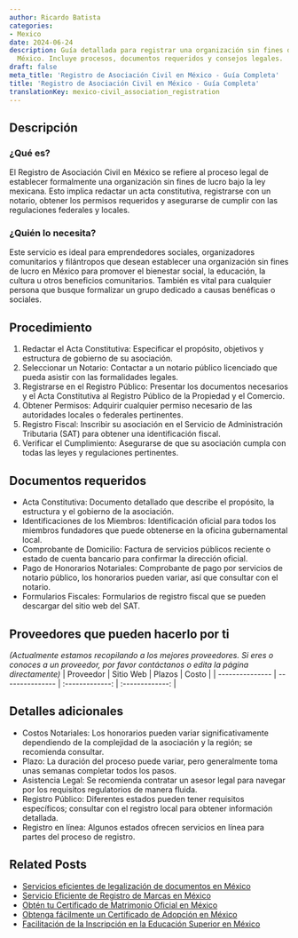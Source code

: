 ```yaml
---
author: Ricardo Batista
categories:
- Mexico
date: 2024-06-24
description: Guía detallada para registrar una organización sin fines de lucro en
  México. Incluye procesos, documentos requeridos y consejos legales.
draft: false
meta_title: 'Registro de Asociación Civil en México - Guía Completa'
title: 'Registro de Asociación Civil en México - Guía Completa'
translationKey: mexico-civil_association_registration
---
```



## Descripción
### ¿Qué es?
El Registro de Asociación Civil en México se refiere al proceso legal de establecer formalmente una organización sin fines de lucro bajo la ley mexicana. Esto implica redactar un acta constitutiva, registrarse con un notario, obtener los permisos requeridos y asegurarse de cumplir con las regulaciones federales y locales.

### ¿Quién lo necesita?
Este servicio es ideal para emprendedores sociales, organizadores comunitarios y filántropos que desean establecer una organización sin fines de lucro en México para promover el bienestar social, la educación, la cultura u otros beneficios comunitarios. También es vital para cualquier persona que busque formalizar un grupo dedicado a causas benéficas o sociales.

## Procedimiento

1. Redactar el Acta Constitutiva: Especificar el propósito, objetivos y estructura de gobierno de su asociación.
2. Seleccionar un Notario: Contactar a un notario público licenciado que pueda asistir con las formalidades legales.
3. Registrarse en el Registro Público: Presentar los documentos necesarios y el Acta Constitutiva al Registro Público de la Propiedad y el Comercio.
4. Obtener Permisos: Adquirir cualquier permiso necesario de las autoridades locales o federales pertinentes.
5. Registro Fiscal: Inscribir su asociación en el Servicio de Administración Tributaria (SAT) para obtener una identificación fiscal.
6. Verificar el Cumplimiento: Asegurarse de que su asociación cumpla con todas las leyes y regulaciones pertinentes.

## Documentos requeridos

- Acta Constitutiva: Documento detallado que describe el propósito, la estructura y el gobierno de la asociación.
- Identificaciones de los Miembros: Identificación oficial para todos los miembros fundadores que puede obtenerse en la oficina gubernamental local.
- Comprobante de Domicilio: Factura de servicios públicos reciente o estado de cuenta bancario para confirmar la dirección oficial.
- Pago de Honorarios Notariales: Comprobante de pago por servicios de notario público, los honorarios pueden variar, así que consultar con el notario.
- Formularios Fiscales: Formularios de registro fiscal que se pueden descargar del sitio web del SAT.

## Proveedores que pueden hacerlo por ti
_(Actualmente estamos recopilando a los mejores proveedores. Si eres o conoces a un proveedor, por favor contáctanos o edita la página directamente)_
| Proveedor        |     Sitio Web     |     Plazos    |       Costo      |
| --------------- | --------------- |  :-------------: | :-------------: |

## Detalles adicionales

- Costos Notariales: Los honorarios pueden variar significativamente dependiendo de la complejidad de la asociación y la región; se recomienda consultar.
- Plazo: La duración del proceso puede variar, pero generalmente toma unas semanas completar todos los pasos.
- Asistencia Legal: Se recomienda contratar un asesor legal para navegar por los requisitos regulatorios de manera fluida.
- Registro Público: Diferentes estados pueden tener requisitos específicos; consultar con el registro local para obtener información detallada.
- Registro en línea: Algunos estados ofrecen servicios en línea para partes del proceso de registro.
## Related Posts

- [Servicios eficientes de legalización de documentos en México](https://tramitit.com/es/guides/mexico/legalización_de_documentos/)
- [Servicio Eficiente de Registro de Marcas en México](https://tramitit.com/es/guides/mexico/registro_de_marca/)
- [Obtén tu Certificado de Matrimonio Oficial en México](https://tramitit.com/es/guides/mexico/acta_de_matrimonio/)
- [Obtenga fácilmente un Certificado de Adopción en México](https://tramitit.com/es/guides/mexico/solicitud_de_acta_de_adopción/)
- [Facilitación de la Inscripción en la Educación Superior en México](https://tramitit.com/es/guides/mexico/inscripción_a_educación_superior/)